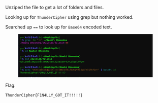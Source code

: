 Unziped the file to get a lot of folders and files.

Looking up for `ThunderCipher` using grep but nothing worked. 

Searched up `==` to look up for `Base64` encoded text.

<figure><img src="../src/Misc/Dhoondna Maahi Dhoondna/flag.png"></figure>

Flag:
```
ThunderCipher{F1N4LLY_G0T_IT!!!!!}
```